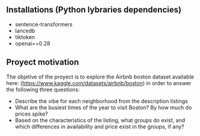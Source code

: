 
## Installations (Python lybraries dependencies)

- sentence-transformers
- lancedb
- tiktoken
- openai==0.28


## Proyect motivation

The objetive of the proyect is to explore the Airbnb boston dataset available here: (https://www.kaggle.com/datasets/airbnb/boston) in order to answer the following three questions:

 - Describe the vibe for each neighborhood from the description listings
 - What are the busiest times of the year to visit Boston? By how much do prices spike?
 - Based on the characteristics of the listing, what groups do exist, and which differences in availability and price exist in the groups, if any?
